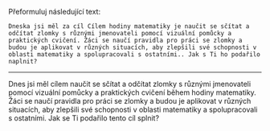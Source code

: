 Přeformuluj následující text:

```
Dneska jsi měl za cíl Cílem hodiny matematiky je naučit se sčítat a odčítat zlomky s různými jmenovateli pomocí vizuální pomůcky a praktických cvičení. Žáci se naučí pravidla pro práci se zlomky a budou je aplikovat v různých situacích, aby zlepšili své schopnosti v oblasti matematiky a spolupracovali s ostatními.. Jak s Ti ho podařilo naplnit?
```

---

<!-- chatcmpl-76FCI5p84gtHEryI0YcfsTGvZOEFF -->

Dnes jsi měl cílem naučit se sčítat a odčítat zlomky s různými jmenovateli pomocí vizuální pomůcky a praktických cvičení během hodiny matematiky. Žáci se naučí pravidla pro práci se zlomky a budou je aplikovat v různých situacích, aby zlepšili své schopnosti v oblasti matematiky a spolupracovali s ostatními. Jak se Ti podařilo tento cíl splnit?